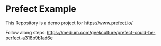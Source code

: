 # Prefect Example
This Repository is a demo project for https://www.prefect.io/

Follow along steps:
https://medium.com/geekculture/prefect-could-be-perfect-a318b9b1ad6e
